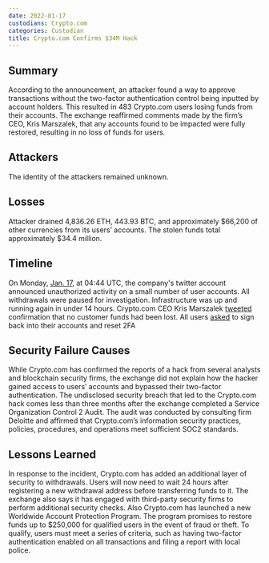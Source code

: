 ```yaml
---
date: 2022-01-17
custodians: Crypto.com
categories: Custodian
title: Crypto.com Confirms $34M Hack
---
```


## Summary

According to the announcement, an attacker found a way to approve transactions without the two-factor authentication control being inputted by account holders. This resulted in 483 Crypto.com users losing funds from their accounts. The exchange reaffirmed comments made by the firm’s CEO, Kris Marszalek, that any accounts found to be impacted were fully restored, resulting in no loss of funds for users.

## Attackers

The identity of the attackers remained unknown.

## Losses

Attacker drained 4,836.26 ETH, 443.93 BTC, and approximately $66,200 of other currencies from its users’ accounts. The stolen funds total approximately $34.4 million.

## Timeline

On Monday, [Jan. 17](https://twitter.com/cryptocom/status/1482936866001207296), at 04:44 UTC, the company's twitter account announced unauthorized activity on a small number of user accounts. All withdrawals were paused for investigation. Infrastructure was up and running again in under 14 hours. Crypto.com CEO Kris Marszalek [tweeted](https://twitter.com/kris/status/1483277350683185155) confirmation that no customer funds had been lost. All users [asked](https://twitter.com/cryptocom/status/1483050866894868484) to sign back into their accounts and reset 2FA

## Security Failure Causes

While Crypto.com has confirmed the reports of a hack from several analysts and blockchain security firms, the exchange did not explain how the hacker gained access to users’ accounts and bypassed their two-factor authentication.
The undisclosed security breach that led to the Crypto.com hack comes less than three months after the exchange completed a Service Organization Control 2 Audit. The audit was conducted by consulting firm Deloitte and affirmed that Crypto.com’s information security practices, policies, procedures, and operations meet sufficient SOC2 standards. 

## Lessons Learned

In response to the incident, Crypto.com has added an additional layer of security to withdrawals. Users will now need to wait 24 hours after registering a new withdrawal address before transferring funds to it. The exchange also says it has engaged with third-party security firms to perform additional security checks.
Also Crypto.com has launched a new Worldwide Account Protection Program. The program promises to restore funds up to $250,000 for qualified users in the event of fraud or theft. To qualify, users must meet a series of criteria, such as having two-factor authentication enabled on all transactions and filing a report with local police.
